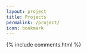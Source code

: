 ```yaml
---
layout: project
title: Projects
permalink: /project/
icon: bookmark
---
```




<div class="grid">
</div>

<script src="{{ " /js/masonry.pkgd.min.js " | prepend: site.baseurl }}" charset="utf-8"></script>
<script src="{{ " /js/projects.js " | prepend: site.baseurl }}" charset="utf-8"></script>


<!-- <h2 id="comments">Comments</h2> -->
{% include comments.html %}
